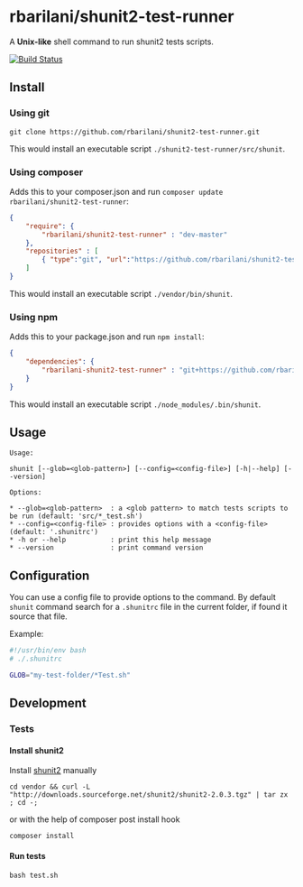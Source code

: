 rbarilani/shunit2-test-runner
==============================

A **Unix-like** shell command to run shunit2 tests scripts.

[![Build Status](https://travis-ci.org/rbarilani/shunit2-test-runner.svg)](https://travis-ci.org/rbarilani/shunit2-test-runner)

## Install

### Using git

```
git clone https://github.com/rbarilani/shunit2-test-runner.git
```

This would install an executable script ```./shunit2-test-runner/src/shunit```.


### Using composer

Adds this to your composer.json and run ```composer update rbarilani/shunit2-test-runner```:

```json
{
    "require": {
        "rbarilani/shunit2-test-runner" : "dev-master"
    },
    "repositories" : [
        { "type":"git", "url":"https://github.com/rbarilani/shunit2-test-runner.git" }
    ]
}
```

This would install an executable script ```./vendor/bin/shunit```.

### Using npm

Adds this to your package.json and run ```npm install```:

```json
{
    "dependencies": {
        "rbarilani-shunit2-test-runner" : "git+https://github.com/rbarilani/shunit2-test-runner.git"
    }
}
```

This would install an executable script ```./node_modules/.bin/shunit```.

## Usage

```
Usage:

shunit [--glob=<glob-pattern>] [--config=<config-file>] [-h|--help] [--version]

Options:

* --glob=<glob-pattern>  : a <glob pattern> to match tests scripts to be run (default: 'src/*_test.sh')
* --config=<config-file> : provides options with a <config-file> (default: '.shunitrc')
* -h or --help           : print this help message
* --version              : print command version
```

## Configuration

You can use a config file to provide options to the command.
By default ```shunit``` command search for a ```.shunitrc``` file in the current folder, if found it source that file.
 
Example:

```bash
#!/usr/bin/env bash
# ./.shunitrc

GLOB="my-test-folder/*Test.sh"
```

## Development

### Tests

#### Install shunit2

Install [shunit2] manually 

```
cd vendor && curl -L "http://downloads.sourceforge.net/shunit2/shunit2-2.0.3.tgz" | tar zx ; cd -;
```

or with the help of composer post install hook

```
composer install
```

#### Run tests

```
bash test.sh
```

[shunit2]: https://code.google.com/p/shunit2/


